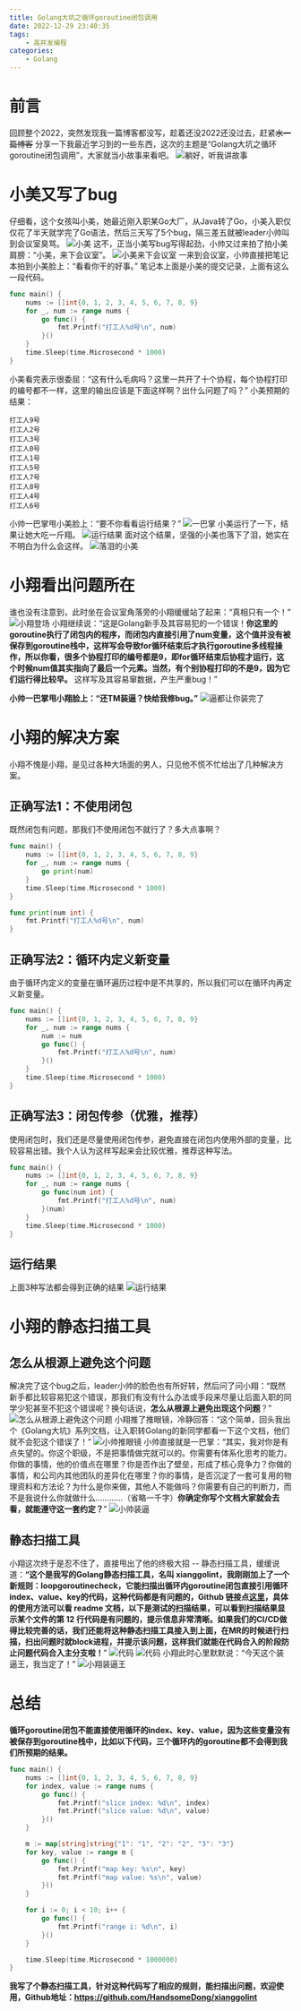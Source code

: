 ```yaml
---
title: Golang大坑之循环goroutine闭包调用
date: 2022-12-29 23:40:35
tags:
    - 高并发编程
categories: 
    - Golang
---
```


# 前言
回顾整个2022，突然发现我一篇博客都没写，趁着还没2022还没过去，赶紧~~水一篇博客~~ 分享一下我最近学习到的一些东西，这次的主题是“Golang大坑之循环goroutine闭包调用”，大家就当小故事来看吧。
![躺好，听我讲故事](https://s2.loli.net/2023/07/18/LvX3ADzcOTSGIVE.jpg)
# 小美又写了bug
仔细看，这个女孩叫小美，她最近刚入职某Go大厂，从Java转了Go，小美入职仅仅花了半天就学完了Go语法，然后三天写了5个bug，隔三差五就被leader小帅叫到会议室臭骂。
![小美](https://s2.loli.net/2023/07/18/jbJHKo89QlLeGDF.gif)
这不，正当小美写bug写得起劲，小帅又过来拍了拍小美肩膀：“小美，来下会议室”。
![小美来下会议室](https://s2.loli.net/2023/07/18/9MyjaQRfYD4btHi.png)
一来到会议室，小帅直接把笔记本拍到小美脸上：“看看你干的好事。”
笔记本上面是小美的提交记录，上面有这么一段代码。

```go
func main() {
	nums := []int{0, 1, 2, 3, 4, 5, 6, 7, 8, 9}
	for _, num := range nums {
		go func() {
			fmt.Printf("打工人%d号\n", num)
		}()
	}
	time.Sleep(time.Microsecond * 1000)
}

```

小美看完表示很委屈：“这有什么毛病吗？这里一共开了十个协程，每个协程打印的编号都不一样，这里的输出应该是下面这样啊？出什么问题了吗？”
小美预期的结果：
```
打工人9号
打工人2号
打工人3号
打工人0号
打工人1号
打工人5号
打工人7号
打工人8号
打工人4号
打工人6号
```

小帅一巴掌甩小美脸上：“要不你看看运行结果？”
![一巴掌](https://s2.loli.net/2023/07/18/ki8THV2BS59mp3j.png)
小美运行了一下，结果让她大吃一斤翔。
![运行结果](https://s2.loli.net/2023/07/18/uH72A3kwbyYTBpG.png)
面对这个结果，坚强的小美也落下了泪，她实在不明白为什么会这样。
![落泪的小美](https://s2.loli.net/2023/07/18/PUwFegCSKybEuOp.jpg)
# 小翔看出问题所在
谁也没有注意到，此时坐在会议室角落旁的小翔缓缓站了起来：“真相只有一个！”
![小翔登场](https://s2.loli.net/2023/07/18/9peBGu6UAgKX3tM.png)
小翔继续说：“这是Golang新手及其容易犯的一个错误！**你这里的goroutine执行了闭包内的程序，而闭包内直接引用了num变量，这个值并没有被保存到goroutine栈中，这样写会导致for循环结束后才执行goroutine多线程操作，所以你看，很多个协程打印的编号都是9，即for循环结束后协程才运行，这个时候num值其实指向了最后一个元素。当然，有个别协程打印的不是9，因为它们运行得比较早。** 这样写及其容易窜数据，产生严重bug！”

**小帅一巴掌甩小翔脸上：“还TM装逼？快给我修bug。”**
![逼都让你装完了](https://s2.loli.net/2023/07/18/7QXlSIWFbunADCv.jpg)
# 小翔的解决方案
小翔不愧是小翔，是见过各种大场面的男人，只见他不慌不忙给出了几种解决方案。

## 正确写法1：不使用闭包
既然闭包有问题，那我们不使用闭包不就行了？多大点事啊？
```go
func main() {
	nums := []int{0, 1, 2, 3, 4, 5, 6, 7, 8, 9}
	for _, num := range nums {
		go print(num)
	}
	time.Sleep(time.Microsecond * 1000)
}

func print(num int) {
	fmt.Printf("打工人%d号\n", num)
}
```

## 正确写法2：循环内定义新变量
由于循环内定义的变量在循环遍历过程中是不共享的，所以我们可以在循环内再定义新变量。
```go
func main() {
	nums := []int{0, 1, 2, 3, 4, 5, 6, 7, 8, 9}
	for _, num := range nums {
		num := num
		go func() {
			fmt.Printf("打工人%d号\n", num)
		}()
	}
	time.Sleep(time.Microsecond * 1000)
}
```

## 正确写法3：闭包传参（优雅，推荐）
使用闭包时，我们还是尽量使用闭包传参，避免直接在闭包内使用外部的变量，比较容易出错。我个人认为这样写起来会比较优雅，推荐这种写法。
```go
func main() {
	nums := []int{0, 1, 2, 3, 4, 5, 6, 7, 8, 9}
	for _, num := range nums {
		go func(num int) {
			fmt.Printf("打工人%d号\n", num)
		}(num)
	}
	time.Sleep(time.Microsecond * 1000)
}
```

## 运行结果
上面3种写法都会得到正确的结果
![运行结果](https://s2.loli.net/2023/07/18/Rhwtgy1VmQq65sp.png)
# 小翔的静态扫描工具
## 怎么从根源上避免这个问题
解决完了这个bug之后，leader小帅的脸色也有所好转，然后问了问小翔：“既然新手都比较容易犯这个错误，那我们有没有什么办法或手段来尽量让后面入职的同学少犯甚至不犯这个错误呢？换句话说，**怎么从根源上避免出现这个问题**？”
![怎么从根源上避免这个问题](https://s2.loli.net/2023/07/18/MfEN1ryj9IKbJC4.png)
小翔推了推眼镜，冷静回答：“这个简单，回头我出个《Golang大坑》系列文档，让入职转Golang的新同学都看一下这个文档，他们就不会犯这个错误了！”
![小帅推眼镜](https://s2.loli.net/2023/07/19/JxfvHYz5siP8hkA.jpg)
小帅直接就是一巴掌：“其实，我对你是有点失望的。你这个职级，不是把事情做完就可以的。你需要有体系化思考的能力。你做的事情，他的价值点在哪里？你是否作出了壁垒，形成了核心竞争力？你做的事情，和公司内其他团队的差异化在哪里？你的事情，是否沉淀了一套可复用的物理资料和方法论？为什么是你来做，其他人不能做吗？你需要有自己的判断力，而不是我说什么你就做什么…………（省略一千字）**你确定你写个文档大家就会去看，就能遵守这一套约定？**”
![小帅装逼](https://s2.loli.net/2023/07/19/fQA2MdKrhJmBYgn.jpg)
## 静态扫描工具
小翔这次终于是忍不住了，直接甩出了他的终极大招 -- 静态扫描工具，缓缓说道：**“这个是我写的Golang静态扫描工具，名叫 **xianggolint**，我刚刚加上了一个新规则：loopgoroutinecheck，它能扫描出循环内goroutine闭包直接引用循环index、value、key的代码，这种代码都是有问题的，Github 链接点[这里](https://github.com/HandsomeDong/xianggolint)，具体的使用方法可以看 readme 文档，以下是测试的扫描结果，可以看到扫描结果显示某个文件的第 12 行代码是有问题的，提示信息非常清晰。如果我们的CI/CD做得比较完善的话，我们还能将这种静态扫描工具接入到上面，在MR的时候进行扫描，扫出问题时就block进程，并提示该问题，这样我们就能在代码合入的阶段防止问题代码合入主分支啦！**”
![代码](https://s2.loli.net/2023/07/19/n8RsUdqv19WIZ7P.png)
![代码](https://s2.loli.net/2023/07/19/6wmpHsRQBC1Z4ug.png)
小翔此时心里默默说：“今天这个装逼王，我当定了！”
![小翔装逼王](https://s2.loli.net/2023/07/19/jkBn7hNmvOAC4ZV.png)
# 总结
**循环goroutine闭包不能直接使用循环的index、key、value，因为这些变量没有被保存到goroutine栈中，比如以下代码，三个循环内的goroutine都不会得到我们所预期的结果。**
```go
func main() {
	nums := []int{0, 1, 2, 3, 4, 5, 6, 7, 8, 9}
	for index, value := range nums {
		go func() {
			fmt.Printf("slice index: %d\n", index)
			fmt.Printf("slice value: %d\n", value)
		}()
	}

	m := map[string]string{"1": "1", "2": "2", "3": "3"}
	for key, value := range m {
		go func() {
			fmt.Printf("map key: %s\n", key)
			fmt.Printf("map value: %s\n", value)
		}()
	}

	for i := 0; i < 10; i++ {
		go func() {
			fmt.Printf("range i: %d\n", i)
		}()
	}

	time.Sleep(time.Microsecond * 1000000)
}
```

**我写了个静态扫描工具，针对这种代码写了相应的规则，能扫描出问题，欢迎使用，Github地址：https://github.com/HandsomeDong/xianggolint**